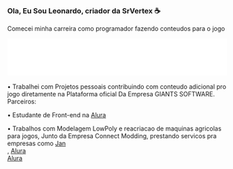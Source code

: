 ### Ola, Eu Sou Leonardo, criador da SrVertex :coffee:

Comecei minha carreira como programador fazendo conteudos para o jogo

<img src="FS22_1c_long_white.png">

• Trabalhei com Projetos pessoais contribuindo com conteudo adicional pro jogo diretamente na Plataforma oficial Da Empresa GIANTS SOFTWARE.
Parceiros:

• Estudante de Front-end na <a href="https://www.alura.com.br/">Alura</a><br>

• Trabalhos com Modelagem LowPoly e reacriacao de maquinas agricolas para jogos, Junto da Empresa Connect Modding, 
prestando servicos pra empresas como <a href="https://www.jan.com.br">Jan</a><br> ,
 <a href="https://www.alura.com.br/">Alura</a><br> <a href="https://www.alura.com.br/">Alura</a><br>

